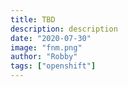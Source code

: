 ```yaml
---
title: TBD
description: description
date: "2020-07-30"
image: "fnm.png"
author: "Robby"
tags: ["openshift"]
---
```


<!-- Using a node manager helps you deal with annoying `npm` permissions issues. -->
<!---->
<!-- If you already use something like `nvm` you'll notice `fnm` is significantly faster. -->
<!---->
<!-- ## Install -->
<!---->
<!-- ### On Mac: -->
<!---->
<!-- ``` -->
<!-- brew install fnm -->
<!-- ``` -->
<!---->
<!-- ### On Linux: -->
<!---->
<!-- ``` -->
<!-- sudo apt install curl -->
<!-- ``` -->
<!---->
<!-- The following command will automatically install `fnm` using `curl` -->
<!---->
<!-- ``` -->
<!-- curl -fsSL https://fnm.vercel.app/install | bash -s -- --install-dir $HOME/.local/bin -->
<!-- ``` -->
<!---->
<!-- If you don't already have `.local/bin` in your path -->
<!---->
<!-- ``` -->
<!-- export PATH=/home/$USER/.local/bin/fnm:$PATH -->
<!-- ``` -->
<!---->
<!-- ### Upgrade -->
<!---->
<!-- ``` -->
<!-- curl -fsSL https://fnm.vercel.app/install | bash -s -- --install-dir $HOME/.local/bin --skip-shell -->
<!-- ``` -->
<!---->
<!-- ## bashrc/zshrc config -->
<!---->
<!-- Add the following to you `.bashrc` or `.zshrc` -->
<!---->
<!-- ``` -->
<!-- eval "$(fnm env)" -->
<!-- ``` -->
<!---->
<!-- ## Commands -->
<!---->
<!-- ### List install candidates -->
<!---->
<!-- ``` -->
<!-- fnm ls-remote -->
<!-- ``` -->
<!---->
<!-- ### Install a node version -->
<!---->
<!-- ``` -->
<!-- fnm install 13.14.0 -->
<!-- ``` -->
<!---->
<!-- ### List currently installed versions -->
<!---->
<!-- ``` -->
<!-- fnm ls -->
<!-- ``` -->
<!---->
<!-- ### Choose version you would like to use -->
<!---->
<!-- ``` -->
<!-- fnm use 13.14.0 -->
<!-- ``` -->
<!---->
<!-- ### Check currently active version -->
<!---->
<!-- ``` -->
<!-- fnm current -->
<!-- ``` -->
<!---->
<!-- ### Alias a version -->
<!---->
<!-- ``` -->
<!-- fnm alias 13.14.0 nickname -->
<!---->
<!-- fnm use nickname -->
<!-- ``` -->
<!---->
<!-- ### Default a version -->
<!---->
<!-- ``` -->
<!-- fnm default 13.14.0 -->
<!-- ``` -->
<!---->
<!-- ## Autocompletions -->
<!---->
<!-- You can replace `zsh` with `bash` if you are using `bash` -->
<!---->
<!-- ``` -->
<!-- mkdir -p ~/.config/zsh/completions -->
<!---->
<!-- touch ~/.config/zsh/completions/_fnm -->
<!---->
<!-- fnm completions --shell=zsh > ~/.config/zsh/completions/_fnm -->
<!-- ``` -->
<!---->
<!-- Then add the following to your `.zshrc`: -->
<!---->
<!-- ``` -->
<!-- fpath+=~/.config/zsh/completions/_fnm -->
<!-- compinit -->
<!-- ``` -->
<!---->
<!-- ## Wrapping up -->
<!---->
<!-- Versioning `node` should be much faster now -->
<!---->
<!-- ### Link to Author -->
<!---->
<!-- [fnm](https://github.com/Schniz/fnm) -->
